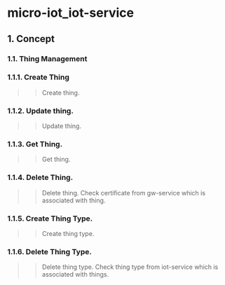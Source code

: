 # micro-iot_iot-service

## 1. Concept
### 1.1. Thing Management
### 1.1.1. Create Thing
> > Create thing.

### 1.1.2. Update thing.
> > Update thing.

### 1.1.3. Get Thing.
> > Get thing.

### 1.1.4. Delete Thing.
> > Delete thing.
> > Check certificate from gw-service which is associated with thing.

### 1.1.5. Create Thing Type.
> > Create thing type.

### 1.1.6. Delete Thing Type.
> > Delete thing type.
> > Check thing type from iot-service which is associated with things.
